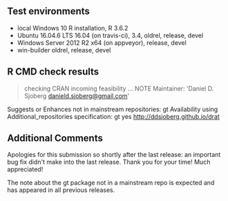 ## Test environments
* local Windows 10 R installation, R 3.6.2
* Ubuntu 16.04.6 LTS 16.04 (on travis-ci), 3.4, oldrel, release, devel
* Windows Server 2012 R2 x64 (on appveyor), release, devel
* win-builder oldrel, release, devel

## R CMD check results
> checking CRAN incoming feasibility ... NOTE
  Maintainer: 'Daniel D. Sjoberg <danield.sjoberg@gmail.com>'
  
  Suggests or Enhances not in mainstream repositories:
    gt
  Availability using Additional_repositories specification:
    gt   yes   http://ddsjoberg.github.io/drat

## Additional Comments

Apologies for this submission so shortly after the last release: an important bug fix didn't make into the last release. Thank you for your time! Much appreciated!

The note about the gt package not in a mainstream repo is expected and has appeared in all previous releases.
